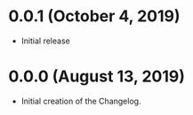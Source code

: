 # 0.0.1 (October 4, 2019)
- Initial release

# 0.0.0 (August 13, 2019)
- Initial creation of the Changelog.
